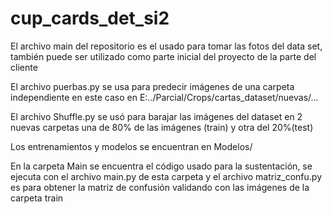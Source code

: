 # cup_cards_det_si2

El archivo main del repositorio es el usado para tomar las fotos del data set, también puede ser utilizado como parte inicial del proyecto de la parte del cliente

El archivo puerbas.py se usa para predecir imágenes de una carpeta independiente en este caso en E:../Parcial/Crops/cartas_dataset/nuevas/...

El archivo Shuffle.py se usó para barajar las imágenes del dataset en 2 nuevas carpetas una de 80% de las imágenes (train) y otra del 20%(test)

Los entrenamientos y modelos se encuentran en Modelos/

En la carpeta Main se encuentra el código usado para la sustentación, se ejecuta con el archivo main.py de esta carpeta y
el archivo matriz_confu.py es para obtener la matriz de confusión validando con las imágenes de la carpeta train

